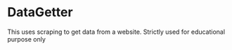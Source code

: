 # DataGetter
This uses scraping to get data from a website. Strictly used for educational purpose only 
